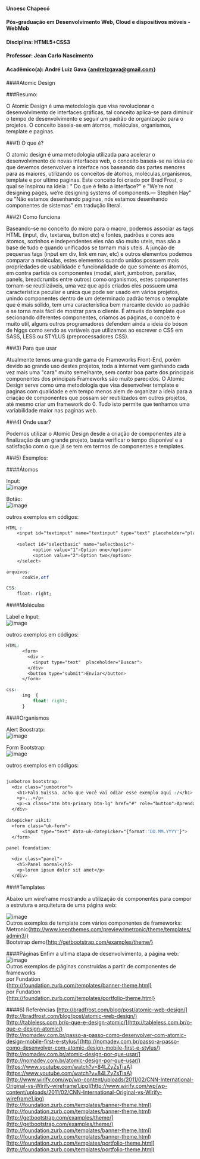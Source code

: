 
#### Unoesc Chapecó
#### Pós-graduação em Desenvolvimento Web, Cloud e dispositivos móveis - WebMob
#### Disciplina: HTML5+CSS3
#### Professor: Jean Carlo Nascimento
#### Acadêmico(a): André Luiz Gava {andrelzgava@gmail.com}
####Atomic Design


###Resumo:

O Atomic Design é uma metodologia que visa revolucionar o desenvolvimento de interfaces gráficas, tal conceito aplica-se para diminuir o tempo de desenvolvimento e seguir um padrão de organização para o projetos. O conceito baseia-se em átomos, moléculas, organismos, template e paginas.

###1) O que é?

O atomic design é uma metodologia utilizada para acelerar o desenvolvimento de novas interfaces web, o conceito baseia-se na ideia de que devemos desenvolver a interface nos baseando das partes menores para as maiores, utilizando os conceitos de átomos, moléculas,organismos, template e por ultimo paginas. Este conceito foi criado por Brad Frost, o qual se inspirou na ideia : " Do que é feito a interface?" e "We’re not designing pages, we’re designing systems of components.— Stephen Hay" ou "Não estamos desenhando paginas, nós estamos desenhando componentes de sistemas" em tradução literal.
 
###2) Como funciona

Baseando-se no conceito do micro para o macro, podemos associar as tags HTML (input, div, textarea, button etc) e fontes, padrões e cores aos átomos, sozinhos e independentes eles não são muito uteis, mas são a base de tudo e quando unificados se tornam mais uteis. A junção de pequenas tags (input em div, link em nav, etc) e outros elementos podemos comparar a moléculas, estes elementos quando unidos possuem mais propriedades de usabilidade e funcionalidade do que somente os átomos, em contra partida os componentes (modal, alert, jumbotron, parallax, panels, breadcrumbs entre outros) como organismos, estes componentes tornam-se reutilizáveis, uma vez que após criados eles possuem uma característica peculiar e unica que pode ser usado em vários projetos, unindo componentes dentro de um determinado padrão temos o template que é mais sólido, tem uma característica bem marcante devido ao padrão e se torna mais fácil de mostrar para o cliente. É através do template que secionando diferentes componentes, criamos as páginas, o conceito é muito util, alguns outros programadores defendem ainda a ideia do bóson de higgs como sendo as variáveis  que utilizamos ao escrever o CSS em SASS, LESS ou STYLUS (preprocessadores CSS). 


###3) Para que usar

Atualmente temos uma grande gama de Frameworks Front-End, porém devido ao grande uso destes projetos, toda a internet vem ganhando cada vez mais uma "cara" muito semelhante, sem contar boa parte dos principais componentes dos principais Frameworks são muito parecidos. O Atomic Design serve como uma metodologia que visa desenvolver template e paginas com qualidade e em tempo menos alem de organizar a ideia para a criação de componentes que possam ser reutilizados em outros projetos, até mesmo criar um framework do 0. Tudo isto permite que tenhamos uma variabilidade maior nas paginas web.

###4) Onde usar?

Podemos utilizar o Atomic Design desde a criação de componentes até a finalização de um grande projeto, basta verificar o tempo disponível e a satisfação com o que já se tem em termos de componentes e templates.

###5) Exemplos:

####Átomos

Input:<br/>
![image](https://raw.githubusercontent.com/AndreLGava/pos-unoesc-chapeco/master/arquivos/input.jpg)<br/>

Botão:<br/>
![image](https://raw.githubusercontent.com/AndreLGava/pos-unoesc-chapeco/master/arquivos/botao.jpg)<br/>

outros exemplos em códigos:

```css
HTML :
    <input id="textinput" name="textinput" type="text" placeholder="placeholder">
    
    <select id="selectbasic" name="selectbasic">
          <option value="1">Option one</option>
          <option value="2">Option two</option>
    </select>

arquivos:
      cookie.otf

CSS:
    float: right;

```
####Moléculas

Label e Input:<br/>
![image](https://raw.githubusercontent.com/AndreLGava/pos-unoesc-chapeco/master/arquivos/mol_input.jpg)<br/>

outros exemplos em códigos:

```css
HTML:
      <form>
        <div >
          <input type="text"  placeholder="Buscar">
        </div>
        <button type="submit">Enviar</button>
      </form>

css:
      img  {
          float: right;
      }
```

####Organismos

Alert Boostratp:<br/>
![image](https://raw.githubusercontent.com/AndreLGava/pos-unoesc-chapeco/master/arquivos/alert.jpg)<br/>

Form Bootstrap:<br/>
![image](https://raw.githubusercontent.com/AndreLGava/pos-unoesc-chapeco/master/arquivos/form.jpg)<br/>

outros exemplos em códigos:

```css

jumbotron bootstrap:
  <div class="jumbotron">
    <h1>Fala Suissa, acho que você vai odiar esse exemplo aqui :/</h1>
    <p>...</p>
    <p><a class="btn btn-primary btn-lg" href="#" role="button">Aprenda +</a></p>
  </div>
  
datepicker uikit:
  <form class="uk-form">
      <input type="text" data-uk-datepicker="{format:'DD.MM.YYYY'}">
  </form>
  
panel foundation:

  <div class="panel">
    <h5>Panel normal</h5>
    <p>lorem ipsum dolor sit amet</p>
  </div>

```

####Templates

Abaixo um wireframe mostrando a utilização de componentes para compor a estrutura e arquitetura de uma página web:

![image](https://raw.githubusercontent.com/AndreLGava/pos-unoesc-chapeco/master/arquivos/wireframe.jpg)<br/>
Outros exemplos de template com vários componentes de frameworks:<br/>
Metronic{http://www.keenthemes.com/preview/metronic/theme/templates/admin3/}<br/>
Bootstrap demo{http://getbootstrap.com/examples/theme/}



####Páginas
Enfim a ultima etapa de desenvolvimento, a página web:
![image](https://raw.githubusercontent.com/AndreLGava/pos-unoesc-chapeco/master/arquivos/pagina.jpg)<br/>
Outros exemplos de páginas construidas a partir de componentes de frameworks<br/>
por Fundation<br/>
{http://foundation.zurb.com/templates/banner-theme.html}<br/>
por Fundation<br/>
{http://foundation.zurb.com/templates/portfolio-theme.html}<br/>



####6) Referências
[http://bradfrost.com/blog/post/atomic-web-design/](http://bradfrost.com/blog/post/atomic-web-design/) <br/>
[http://tableless.com.br/o-que-e-design-atomic/](http://tableless.com.br/o-que-e-design-atomic/) <br/>
[http://nomadev.com.br/passo-a-passo-como-desenvolver-com-atomic-design-mobile-first-e-stylus/](http://nomadev.com.br/passo-a-passo-como-desenvolver-com-atomic-design-mobile-first-e-stylus/) <br/>
[http://nomadev.com.br/atomic-design-por-que-usar/](http://nomadev.com.br/atomic-design-por-que-usar/) <br/>
[https://www.youtube.com/watch?v=84LZyZsTiaA](https://www.youtube.com/watch?v=84LZyZsTiaA) <br/>
[http://www.wirify.com/wp/wp-content/uploads/2011/02/CNN-International-Original-vs-Wirify-wireframe1.jpg](http://www.wirify.com/wp/wp-content/uploads/2011/02/CNN-International-Original-vs-Wirify-wireframe1.jpg) <br/>
[http://foundation.zurb.com/templates/banner-theme.html](http://foundation.zurb.com/templates/banner-theme.html)<br/>
[http://getbootstrap.com/examples/theme/](http://getbootstrap.com/examples/theme/)<br/>
[http://foundation.zurb.com/templates/banner-theme.html](http://foundation.zurb.com/templates/banner-theme.html)<br/>
[http://foundation.zurb.com/templates/portfolio-theme.html](http://foundation.zurb.com/templates/portfolio-theme.html)<br/>
